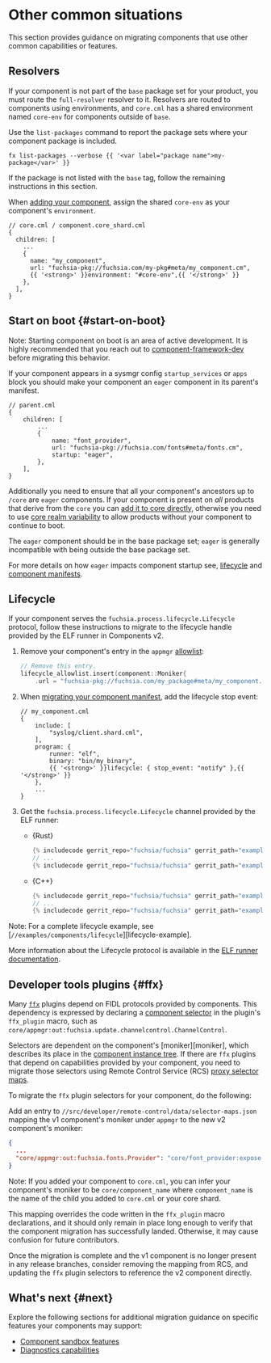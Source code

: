 # Other common situations

This section provides guidance on migrating components that use other common
capabilities or features.

## Resolvers

If your component is not part of the `base` package set for your product, you
must route the `full-resolver` resolver to it. Resolvers are routed to components
using environments, and `core.cml` has a shared environment named
`core-env` for components outside of `base`.

Use the `list-packages` command to report the package sets where your component
package is included.

```posix-terminal
fx list-packages --verbose {{ '<var label="package name">my-package</var>' }}
```

If the package is not listed with the `base` tag, follow the remaining
instructions in this section.

When [adding your component][migrate-components-add], assign the shared
`core-env` as your component's `environment`.

```json5
// core.cml / component.core_shard.cml
{
  children: [
    ...
    {
      name: "my_component",
      url: "fuchsia-pkg://fuchsia.com/my-pkg#meta/my_component.cm",
      {{ '<strong>' }}environment: "#core-env",{{ '</strong>' }}
    },
  ],
}
```

## Start on boot {#start-on-boot}

Note: Starting component on boot is an area of active development. It is highly
recommended that you reach out to [component-framework-dev][cf-dev-list] before
migrating this behavior.

If your component appears in a sysmgr config `startup_services` or `apps` block
you should make your component an `eager` component in its parent's manifest.

```json5
// parent.cml
{
    children: [
        ...
        {
            name: "font_provider",
            url: "fuchsia-pkg://fuchsia.com/fonts#meta/fonts.cm",
            startup: "eager",
        },
    ],
}
```

Additionally you need to ensure that all your component's ancestors up to
`/core` are `eager` components. If your component is present on *all* products
that derive from the `core` you can [add it to core directly][migrate-add-core],
otherwise you need to use [core realm variability][migrate-add-shard] to allow
products without your component to continue to boot.

The `eager` component should be in the base package set; `eager` is generally
incompatible with being outside the base package set.

For more details on how `eager` impacts component startup see,
[lifecycle][eager-lifecycle] and [component manifests][eager-manifest].

## Lifecycle

If your component serves the `fuchsia.process.lifecycle.Lifecycle` protocol,
follow these instructions to migrate to the lifecycle handle provided by the
ELF runner in Components v2.

1.  Remove your component's entry in the `appmgr`
    [allowlist][cs-appmgr-allowlist]:

    ```cpp
    // Remove this entry.
    lifecycle_allowlist.insert(component::Moniker{
        .url = "fuchsia-pkg://fuchsia.com/my_package#meta/my_component.cmx", .realm_path = {"app", "sys"}});
    ```
1.  When [migrating your component manifest][migrate-components], add
    the lifecycle stop event:

    ```json5
    // my_component.cml
    {
        include: [
            "syslog/client.shard.cml",
        ],
        program: {
            runner: "elf",
            binary: "bin/my_binary",
            {{ '<strong>' }}lifecycle: { stop_event: "notify" },{{ '</strong>' }}
        },
        ...
    }
    ```

1. Get the `fuchsia.process.lifecycle.Lifecycle` channel provided by the ELF
   runner:

    * {Rust}

      ```rust
      {% includecode gerrit_repo="fuchsia/fuchsia" gerrit_path="examples/components/lifecycle/rust/src/lifecycle.rs" region_tag="imports" adjust_indentation="auto" %}
      // ...
      {% includecode gerrit_repo="fuchsia/fuchsia" gerrit_path="examples/components/lifecycle/rust/src/lifecycle.rs" region_tag="lifecycle_handler" adjust_indentation="auto" %}
      ```

    * {C++}

      ```cpp
      {% includecode gerrit_repo="fuchsia/fuchsia" gerrit_path="examples/components/lifecycle/cpp/lifecycle.cc" region_tag="imports" adjust_indentation="auto" %}
      // ...
      {% includecode gerrit_repo="fuchsia/fuchsia" gerrit_path="examples/components/lifecycle/cpp/lifecycle.cc" region_tag="lifecycle_handler" adjust_indentation="auto" %}
      ```

Note: For a complete lifecycle example, see
[`//examples/components/lifecycle`][lifecycle-example].

More information about the Lifecycle protocol is available in the
[ELF runner documentation][elf-runner-docs].

## Developer tools plugins {#ffx}

Many [`ffx`][ffx-overview] plugins depend on FIDL protocols provided by
components. This dependency is expressed by declaring a
[component selector][component-select] in the plugin's `ffx_plugin` macro,
such as `core/appmgr:out:fuchsia.update.channelcontrol.ChannelControl`.

Selectors are dependent on the component's [moniker][moniker], which describes
its place in the [component instance tree][glossary.component-instance-tree].
If there are `ffx` plugins that depend on capabilities provided by your component,
you need to migrate those selectors using Remote Control Service (RCS)
[proxy selector maps][rcs-selector-maps].

To migrate the `ffx` plugin selectors for your component, do the following:

Add an entry to `//src/developer/remote-control/data/selector-maps.json` mapping
the v1 component's moniker under `appmgr` to the new v2 component's moniker:

```json
{
  ...
  "core/appmgr:out:fuchsia.fonts.Provider": "core/font_provider:expose:fuchsia.fonts.Provider"
}
```

Note: If you added your component to `core.cml`, you can infer your
component's moniker to be `core/component_name` where `component_name` is
the name of the child you added to `core.cml` or your core shard.

This mapping overrides the code written in the `ffx_plugin` macro declarations,
and it should only remain in place long enough to verify that the component
migration has successfully landed. Otherwise, it may cause confusion for future
contributors.

Once the migration is complete and the v1 component is no longer present in any
release branches, consider removing the mapping from RCS, and updating the
`ffx` plugin selectors to reference the v2 component directly.

## What's next {#next}

Explore the following sections for additional migration guidance on
specific features your components may support:

-   [Component sandbox features](features.md)
-   [Diagnostics capabilities](diagnostics.md)

[cf-dev-list]: https://groups.google.com/a/fuchsia.dev/g/component-framework-dev
[component-select]: /docs/development/tools/ffx/commands/component-select.md
[cs-appmgr-allowlist]: https://cs.opensource.google/fuchsia/fuchsia/+/main:src/sys/appmgr/main.cc;l=125;drc=ddf6d10ce8cf63268e21620638ea02e9b2b7cd20
[eager-lifecycle]: /docs/development/components/connect.md#eager
[eager-manifest]: https://fuchsia.dev/reference/cml#children
[elf-runner-docs]: /docs/concepts/components/v2/elf_runner.md#lifecycle
[ffx-overview]: /docs/development/tools/ffx/overview.md
[glossary.component-instance-tree]: /docs/glossary/README.md#component-instance-tree
[glossary.environment]: /docs/glossary/README.md#environment
[migrate-add-core]: /docs/development/components/v2/migration/components.md#add-core-direct
[migrate-add-shard]: /docs/development/components/v2/migration/components.md#add-core-shard
[migrate-components]: /docs/development/components/v2/migration/components.md
[migrate-components-add]: /docs/development/components/v2/migration/components.md#add-component-to-topology
[rust-lifecycle]: /examples/components/lifecycle
[src-security-policy]: /src/security/policy/component_manager_policy.json5
[rcs-selector-maps]: /docs/development/tools/ffx/development/plugins.md#selector-maps
